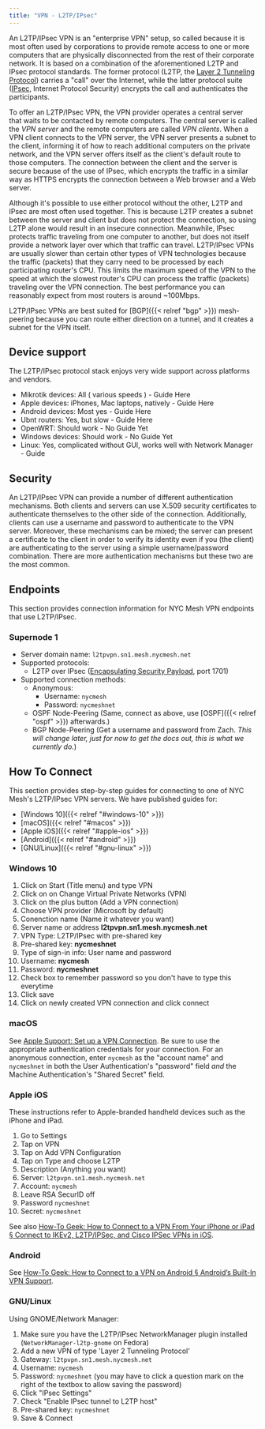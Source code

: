 ```yaml
---
title: "VPN - L2TP/IPsec" 
---
```


An L2TP/IPsec VPN is an "enterprise VPN" setup, so called because it is most often used by corporations to provide remote access to one or more computers that are physically disconnected from the rest of their corporate network. It is based on a combination of the aforementioned L2TP and IPsec protocol standards. The former protocol (L2TP, the [Layer 2 Tunneling Protocol](https://en.wikipedia.org/wiki/Layer_2_Tunneling_Protocol)) carries a "call" over the Internet, while the latter protocol suite ([IPsec](https://en.wikipedia.org/wiki/IPsec), Internet Protocol Security) encrypts the call and authenticates the participants.

To offer an L2TP/IPsec VPN, the VPN provider operates a central server that waits to be contacted by remote computers. The central server is called the *VPN server* and the remote computers are called *VPN clients*. When a VPN client connects to the VPN server, the VPN server presents a subnet to the client, informing it of how to reach additional computers on the private network, and the VPN server offers itself as the client's default route to those computers. The connection between the client and the server is secure because of the use of IPsec, which encrypts the traffic in a similar way as HTTPS encrypts the connection between a Web browser and a Web server.

Although it's possible to use either protocol without the other, L2TP and IPsec are most often used together. This is because L2TP creates a subnet between the server and client but does not protect the connection, so using L2TP alone would result in an insecure connection. Meanwhile, IPsec protects traffic traveling from one computer to another, but does not itself provide a network layer over which that traffic can travel. L2TP/IPsec VPNs are usually slower than certain other types of VPN technologies because the traffic (packets) that they carry need to be processed by each participating router's CPU. This limits the maximum speed of the VPN to the speed at which the slowest router's CPU can process the traffic (packets) traveling over the VPN connection. The best performance you can reasonably expect from most routers is around ~100Mbps.

L2TP/IPsec VPNs are best suited for [BGP]({{< relref "bgp" >}}) mesh-peering because you can route either direction on a tunnel, and it creates a subnet for the VPN itself.

## Device support
The L2TP/IPsec protocol stack enjoys very wide support across platforms and vendors.

* Mikrotik devices: All ( various speeds ) - Guide Here
* Apple devices: iPhones, Mac laptops, natively - Guide Here
* Android devices: Most yes - Guide Here
* Ubnt routers: Yes, but slow - Guide Here
* OpenWRT: Should work - No Guide Yet
* Windows devices: Should work - No Guide Yet
* Linux: Yes, complicated without GUI, works well with Network Manager - Guide

## Security
An L2TP/IPsec VPN can provide a number of different authentication mechanisms. Both clients and servers can use X.509 security certificates to authenticate themselves to the other side of the connection. Additionally, clients can use a username and password to authenticate to the VPN server. Moreover, these mechanisms can be mixed; the server can present a certificate to the client in order to verify its identity even if you (the client) are authenticating to the server using a simple username/password combination. There are more authentication mechanisms but these two are the most common.

## Endpoints
This section provides connection information for NYC Mesh VPN endpoints that use L2TP/IPsec.

### Supernode 1
* Server domain name: `l2tpvpn.sn1.mesh.nycmesh.net`
* Supported protocols:
    * L2TP over IPsec ([Encapsulating Security Payload](https://en.wikipedia.org/wiki/IPsec#Encapsulating_Security_Payload), port 1701)
* Supported connection methods:
    * Anonymous:
        * Username: `nycmesh`
        * Password: `nycmeshnet`
    * OSPF Node-Peering (Same, connect as above, use [OSPF]({{< relref "ospf" >}}) afterwards.)
    * BGP Node-Peering (Get a username and password from Zach. _This will change later, just for now to get the docs out, this is what we currently do._)

## How To Connect
This section provides step-by-step guides for connecting to one of NYC Mesh's L2TP/IPsec VPN servers. We have published guides for:

* [Windows 10]({{< relref "#windows-10" >}})
* [macOS]({{< relref "#macos" >}})
* [Apple iOS]({{< relref "#apple-ios" >}})
* [Android]({{< relref "#android" >}})
* [GNU/Linux]({{< relref "#gnu-linux" >}})

### Windows 10
1. Click on Start (Title menu) and type VPN
1. Click on on Change Virtual Private Networks (VPN)
1. Click on the plus button (Add a VPN connection)
1. Choose VPN provider (Microsoft by default)
1. Conenction name (Name it whatever you want)
1. Server name or address **l2tpvpn.sn1.mesh.nycmesh.net**
1. VPN Type: L2TP/IPsec with pre-shared key
1. Pre-shared key: **nycmeshnet**
1. Type of sign-in info: User name and password
1. Username: **nycmesh**
1. Password: **nycmeshnet**
1. Check box to remember password so you don't have to type this everytime 
1. Click save
1. Click on newly created VPN connection and click connect

### macOS

See [Apple Support: Set up a VPN Connection](https://support.apple.com/guide/mac-help/set-up-a-vpn-connection-on-mac-mchlp2963/10.14/mac/10.14). Be sure to use the appropriate authentication credentials for your connection. For an anonymous connection, enter `nycmesh` as the "account name" and `nycmeshnet` in both the User Authentication's "password" field *and* the Machine Authentication's "Shared Secret" field. 

### Apple iOS

These instructions refer to Apple-branded handheld devices such as the iPhone and iPad.

1. Go to Settings
1. Tap on VPN
1. Tap on Add VPN Configuration
1. Tap on Type and choose L2TP
1. Description (Anything you want)
1. Server: `l2tpvpn.sn1.mesh.nycmesh.net`
1. Account: `nycmesh`
1. Leave RSA SecurID off
1. Password `nycmeshnet`
1. Secret: `nycmeshnet`

See also [How-To Geek: How to Connect to a VPN From Your iPhone or iPad § Connect to IKEv2, L2TP/IPSec, and Cisco IPSec VPNs in iOS](https://www.howtogeek.com/215730/how-to-connect-to-a-vpn-from-your-iphone-or-ipad/).

### Android

See [How-To Geek: How to Connect to a VPN on Android § Android’s Built-In VPN Support](https://www.howtogeek.com/135036/how-to-connect-to-a-vpn-on-android/).

### GNU/Linux

Using GNOME/Network Manager:

1. Make sure you have the L2TP/IPsec NetworkManager plugin installed (`NetworkManager-l2tp-gnome` on Fedora)
1. Add a new VPN of type 'Layer 2 Tunneling Protocol'
1. Gateway: `l2tpvpn.sn1.mesh.nycmesh.net`
1. Username: `nycmesh`
1. Password: `nycmeshnet` (you may have to click a question mark on the right of the textbox to allow saving the password)
1. Click "IPsec Settings"
1. Check "Enable IPsec tunnel to L2TP host"
1. Pre-shared key: `nycmeshnet`
1. Save & Connect
